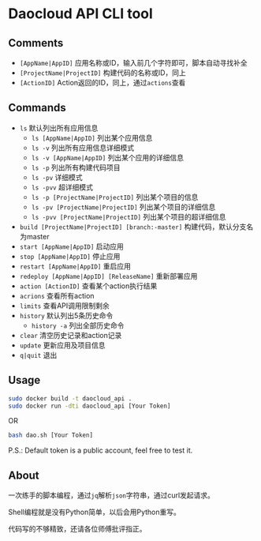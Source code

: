 # Daocloud API CLI tool

## Comments
- `[AppName|AppID]` 应用名称或ID，输入前几个字符即可，脚本自动寻找补全
- `[ProjectName|ProjectID]` 构建代码的名称或ID，同上
- `[ActionID]` Action返回的ID，同上，通过`actions`查看

## Commands
- `ls` 默认列出所有应用信息
    - `ls [AppName|AppID]`  列出某个应用信息
    - `ls -v`  列出所有应用信息详细模式
    - `ls -v [AppName|AppID]`  列出某个应用的详细信息
    - `ls -p`  列出所有构建代码项目
    - `ls -pv`  详细模式
    - `ls -pvv`  超详细模式
	- `ls -p [ProjectName|ProjectID]`  列出某个项目的信息
    - `ls -pv [ProjectName|ProjectID]`  列出某个项目的详细信息
    - `ls -pvv [ProjectName|ProjectID]`  列出某个项目的超详细信息
- `build [ProjectName|ProjectID] [branch:-master]`  构建代码，默认分支名为master
- `start [AppName|AppID]`  启动应用
- `stop [AppName|AppID]`  停止应用
- `restart [AppName|AppID]`  重启应用
- `redeploy [AppName|AppID] [ReleaseName]`  重新部署应用
- `action [ActionID]`  查看某个action执行结果
- `acrions`  查看所有action
- `limits`  查看API调用限制剩余
- `history`  默认列出5条历史命令
	- `history -a`  列出全部历史命令
- `clear`  清空历史记录和action记录
- `update`  更新应用及项目信息
- `q|quit`  退出

## Usage

```bash
sudo docker build -t daocloud_api .
sudo docker run -dti daocloud_api [Your Token]
```
OR

```bash
bash dao.sh [Your Token]
```
P.S.: Default token is a public account, feel free to test it.

## About
一次练手的脚本编程，通过`jq`解析`json`字符串，通过curl发起请求。

Shell编程就是没有Python简单，以后会用Python重写。

代码写的不够精致，还请各位师傅批评指正。
